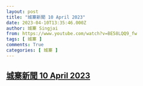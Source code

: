 ```yaml
---
layout: post
title: "城寨新聞 10 April 2023"
date: 2023-04-10T13:35:46.000Z
author: 城寨 Singjai
from: https://www.youtube.com/watch?v=BE58LQQ9_fw
tags: [ 城寨 ]
comments: True
categories: [ 城寨 ]
---
```

<!--1681133746000-->
[城寨新聞 10 April 2023](https://www.youtube.com/watch?v=BE58LQQ9_fw)
------

<div>

</div>
